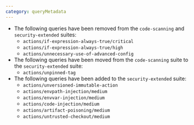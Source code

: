 ```yaml
---
category: queryMetadata
---
```

* The following queries have been removed from the `code-scanning` and `security-extended` suites:
  * `actions/if-expression-always-true/critical`
  * `actions/if-expression-always-true/high`
  * `actions/unnecessary-use-of-advanced-config`
* The following queries have been moved from the `code-scanning` suite to the `security-extended`
  suite:
  * `actions/unpinned-tag`
* The following queries have been added to the `security-extended` suite:
  * `actions/unversioned-immutable-action`
  * `actions/envpath-injection/medium`
  * `actions/envvar-injection/medium`
  * `actions/code-injection/medium`
  * `actions/artifact-poisoning/medium`
  * `actions/untrusted-checkout/medium`
